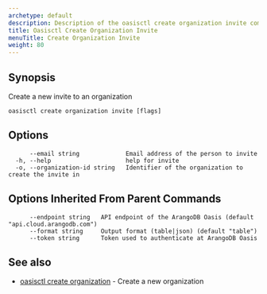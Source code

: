 ```yaml
---
archetype: default
description: Description of the oasisctl create organization invite command
title: Oasisctl Create Organization Invite
menuTitle: Create Organization Invite
weight: 80
---
```

## Synopsis
Create a new invite to an organization

```
oasisctl create organization invite [flags]
```

## Options
```
      --email string             Email address of the person to invite
  -h, --help                     help for invite
  -o, --organization-id string   Identifier of the organization to create the invite in
```

## Options Inherited From Parent Commands
```
      --endpoint string   API endpoint of the ArangoDB Oasis (default "api.cloud.arangodb.com")
      --format string     Output format (table|json) (default "table")
      --token string      Token used to authenticate at ArangoDB Oasis
```

## See also
* [oasisctl create organization](create-organization.md)	 - Create a new organization

